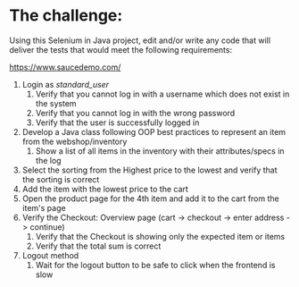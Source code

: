 
# The challenge:

Using this Selenium in Java project, edit and/or write any code that will deliver the tests that would meet the following requirements:

https://www.saucedemo.com/
1. Login as _standard_user_
    1. Verify that you cannot log in with a username which does not exist in the system
    2. Verify that you cannot log in with the wrong password
    3. Verify that the user is successfully logged in
2. Develop a Java class following OOP best practices to represent an item from the webshop/inventory
   1. Show a list of all items in the inventory with their attributes/specs in the log
3. Select the sorting from the Highest price to the lowest and verify that the sorting is correct
4. Add the item with the lowest price to the cart
5. Open the product page for the 4th item and add it to the cart from the item's page
6. Verify the Checkout: Overview page (cart -> checkout -> enter address -> continue)
    1. Verify that the Checkout is showing only the expected item or items
    2. Verify that the total sum is correct
7. Logout method
    1. Wait for the logout button to be safe to click when the frontend is slow

